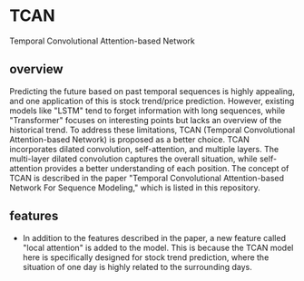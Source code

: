 # TCAN
Temporal Convolutional Attention-based Network 
## overview
  Predicting the future based on past temporal sequences is highly appealing, and one application of this is stock trend/price prediction. However, existing models like "LSTM" tend to forget information with long sequences, while "Transformer" focuses on interesting points but lacks an overview of the historical trend. To address these limitations, TCAN (Temporal Convolutional Attention-based Network) is proposed as a better choice. TCAN incorporates dilated convolution, self-attention, and multiple layers. The multi-layer dilated convolution captures the overall situation, while self-attention provides a better understanding of each position. The concept of TCAN is described in the paper "Temporal Convolutional Attention-based Network For Sequence Modeling," which is listed in this repository.
## features
  + In addition to the features described in the paper, a new feature called "local attention" is added to the model. This is because the TCAN model here is specifically designed for stock trend prediction, where the situation of one day is highly related to the surrounding days.
